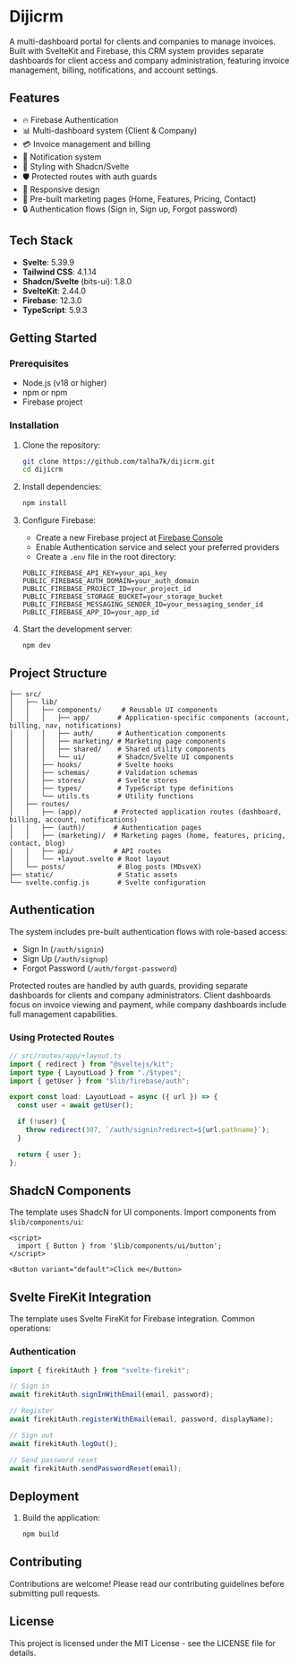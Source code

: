# Dijicrm

A multi-dashboard portal for clients and companies to manage invoices. Built with SvelteKit and Firebase, this CRM system provides separate dashboards for client access and company administration, featuring invoice management, billing, notifications, and account settings.

## Features

- 🔥 Firebase Authentication
- 📊 Multi-dashboard system (Client & Company)
- 💳 Invoice management and billing
- 🔔 Notification system
- 🎨 Styling with Shadcn/Svelte
- 🛡️ Protected routes with auth guards
- 📱 Responsive design
- 📄 Pre-built marketing pages (Home, Features, Pricing, Contact)
- 🔒 Authentication flows (Sign in, Sign up, Forgot password)

## Tech Stack

- **Svelte**: 5.39.9
- **Tailwind CSS**: 4.1.14
- **Shadcn/Svelte** (bits-ui): 1.8.0
- **SvelteKit**: 2.44.0
- **Firebase**: 12.3.0
- **TypeScript**: 5.9.3

## Getting Started

### Prerequisites

- Node.js (v18 or higher)
- npm or npm
- Firebase project

### Installation

1. Clone the repository:

   ```bash
   git clone https://github.com/talha7k/dijicrm.git
   cd dijicrm
   ```

2. Install dependencies:

   ```bash
   npm install
   ```

3. Configure Firebase:
   - Create a new Firebase project at [Firebase Console](https://console.firebase.google.com)
   - Enable Authentication service and select your preferred providers
   - Create a `.env` file in the root directory:

   ```env
   PUBLIC_FIREBASE_API_KEY=your_api_key
   PUBLIC_FIREBASE_AUTH_DOMAIN=your_auth_domain
   PUBLIC_FIREBASE_PROJECT_ID=your_project_id
   PUBLIC_FIREBASE_STORAGE_BUCKET=your_storage_bucket
   PUBLIC_FIREBASE_MESSAGING_SENDER_ID=your_messaging_sender_id
   PUBLIC_FIREBASE_APP_ID=your_app_id
   ```

4. Start the development server:
   ```bash
   npm dev
   ```

## Project Structure

```
├── src/
│   ├── lib/
│   │   ├── components/     # Reusable UI components
│   │   │   ├── app/       # Application-specific components (account, billing, nav, notifications)
│   │   │   ├── auth/      # Authentication components
│   │   │   ├── marketing/ # Marketing page components
│   │   │   ├── shared/    # Shared utility components
│   │   │   └── ui/        # Shadcn/Svelte UI components
│   │   ├── hooks/         # Svelte hooks
│   │   ├── schemas/       # Validation schemas
│   │   ├── stores/        # Svelte stores
│   │   ├── types/         # TypeScript type definitions
│   │   └── utils.ts       # Utility functions
│   ├── routes/
│   │   ├── (app)/        # Protected application routes (dashboard, billing, account, notifications)
│   │   ├── (auth)/       # Authentication pages
│   │   ├── (marketing)/  # Marketing pages (home, features, pricing, contact, blog)
│   │   ├── api/          # API routes
│   │   └── +layout.svelte # Root layout
│   └── posts/             # Blog posts (MDsveX)
├── static/                # Static assets
└── svelte.config.js       # Svelte configuration
```

## Authentication

The system includes pre-built authentication flows with role-based access:

- Sign In (`/auth/signin`)
- Sign Up (`/auth/signup`)
- Forgot Password (`/auth/forgot-password`)

Protected routes are handled by auth guards, providing separate dashboards for clients and company administrators. Client dashboards focus on invoice viewing and payment, while company dashboards include full management capabilities.

### Using Protected Routes

```typescript
// src/routes/app/+layout.ts
import { redirect } from "@sveltejs/kit";
import type { LayoutLoad } from "./$types";
import { getUser } from "$lib/firebase/auth";

export const load: LayoutLoad = async ({ url }) => {
  const user = await getUser();

  if (!user) {
    throw redirect(307, `/auth/signin?redirect=${url.pathname}`);
  }

  return { user };
};
```

## ShadcN Components

The template uses ShadcN for UI components. Import components from `$lib/components/ui`:

```svelte
<script>
  import { Button } from '$lib/components/ui/button';
</script>

<Button variant="default">Click me</Button>
```

## Svelte FireKit Integration

The template uses Svelte FireKit for Firebase integration. Common operations:

### Authentication

```typescript
import { firekitAuth } from "svelte-firekit";

// Sign in
await firekitAuth.signInWithEmail(email, password);

// Register
await firekitAuth.registerWithEmail(email, password, displayName);

// Sign out
await firekitAuth.logOut();

// Send password reset
await firekitAuth.sendPasswordReset(email);
```

## Deployment

1. Build the application:
   ```bash
   npm build
   ```

## Contributing

Contributions are welcome! Please read our contributing guidelines before submitting pull requests.

## License

This project is licensed under the MIT License - see the LICENSE file for details.

